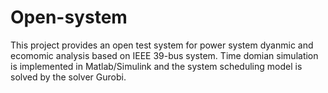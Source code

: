 # Open-system
This project provides an open test system for power system dyanmic and ecomomic analysis based on IEEE 39-bus system.
Time domian simulation is implemented in Matlab/Simulink and the system scheduling model is solved by the solver Gurobi.
